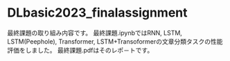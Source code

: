 # DLbasic2023_finalassignment
最終課題の取り組み内容です。
最終課題.ipynbではRNN, LSTM, LSTM(Peephole), Transformer, LSTM+Transoformerの文章分類タスクの性能評価をしました。
最終課題.pdfはそのレポ－トです。
